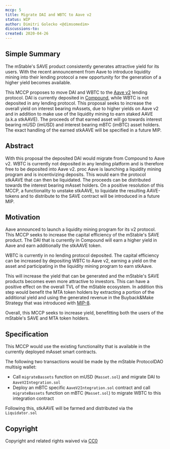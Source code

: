 ```yaml
---
mccp: 5
title: Migrate DAI and WBTC to Aave v2
status: WIP
author: Dimitri Golecko <@dimsomedim>
discussions-to: 
created: 2020-04-26
---
```


## Simple Summary

The mStable's SAVE product consistently generates attractive yield for its users. With the recent announcement from Aave to introduce liquidity mining into their lending protocol a new opportunity for the generation of a higher yield becomes available. 

This MCCP proposes to move DAI and WBTC to the [Aave v2](https://aave.com/) lending protocol. DAI is currently deposited in [Compound](https://compound.finance/), while WBTC is not deposited in any lending protocol. This proposal seeks to increase the overall yield on interest bearing mAssets, due to higher yields on Aave v2 and in addition to make use of the liquidity mining to earn staked AAVE (a.k.a stkAAVE). The proceeds of that earned asset will go towards interest bearing mUSD (imUSD) and interest bearing mBTC (imBTC) asset holders. The exact handling of the earned stkAAVE will be specified in a future MIP.

## Abstract

With this proposal the deposited DAI would migrate from Compound to Aave v2. WBTC is currently not deposited in any lending platform and is therefore free to be deposited into Aave v2. 
proc
Aave is launching a liquidity mining program and is incentivizing deposits. This would earn the protocol stkAAVE that can then be liquidated. The proceeds can be distributed towards the interest bearing mAsset holders. On a positive resolution of this MCCP, a functionality to unstake stkAAVE, to liquidate the resulting AAVE-tokens and to distribute to the SAVE contract will be introduced in a future MIP.

## Motivation

Aave announced to launch a liquidity mining program for its v2 protocol. This MCCP seeks to increase the capital efficiency of the mStable's SAVE product. The DAI that is currently in Compound will earn a higher yield in Aave and earn additionally the stkAAVE token.

WBTC is currently in no lending protocol deposited. The capital efficiency can be increased by depositing WBTC to Aave v2, earning a yield on the asset and participating in the liquidity mining program to earn stkAave.

This will increase the yield that can be generated and the mStable's SAVE products becomes even more attractive to investors. This can have a positive effect on the overall TVL of the mStable ecosystem. In addition this step would benefit the MTA token holders by extracting a portion of the additional yield and using the generated revenue in the Buyback&Make Strategy that was introduced with [MIP-8](../MIPs/mip-8).

Overall, this MCCP seeks to increase yield, benefitting both the users of the mStable's SAVE and MTA token holders.

## Specification

This MCCP would use the existing functionality that is available in the currently deployed mAsset smart contracts. 

The following two transactions would be made by the mStable ProtocolDAO multisig wallet:

- Call `migrateBassets` function on mUSD (`Masset.sol`) and migrate DAI to `AaveV2Integration.sol`
- Deploy an mBTC specific `AaveV2Integration.sol` contract and call `migrateBassets` function on mBTC (`Masset.sol`) to migrate WBTC to this integration contract

Following this, stkAAVE will be farmed and distributed via the `Liquidator.sol`

## Copyright

Copyright and related rights waived via [CC0](https://creativecommons.org/publicdomain/zero/1.0/)
